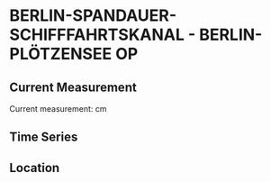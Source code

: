 # BERLIN-SPANDAUER-SCHIFFFAHRTSKANAL - BERLIN-PLÖTZENSEE OP

## Current Measurement

Current measurement: <Value topic="rivers/pegel-online/BSK/BERLIN-PLOETZENSEE-OP/measurementValue"/> cm

## Time Series

<TimeSeries topic="rivers/pegel-online/BSK/BERLIN-PLOETZENSEE-OP/measurementValue" period="week" />

## Location

<WorldMap>
  <Marker lat="52.543699621319746" lon="13.32314190907983" labelTopic="rivers/pegel-online/BSK/BERLIN-PLOETZENSEE-OP/measurementValue" />
</WorldMap>
